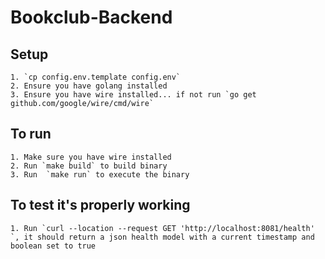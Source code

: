# Bookclub-Backend 

## Setup
	1. `cp config.env.template config.env`
	2. Ensure you have golang installed 
	3. Ensure you have wire installed... if not run `go get github.com/google/wire/cmd/wire`
## To run 
	1. Make sure you have wire installed 
	2. Run `make build` to build binary
	3. Run  `make run` to execute the binary 

## To test it's properly working 
	1. Run `curl --location --request GET 'http://localhost:8081/health' `, it should return a json health model with a current timestamp and boolean set to true 
